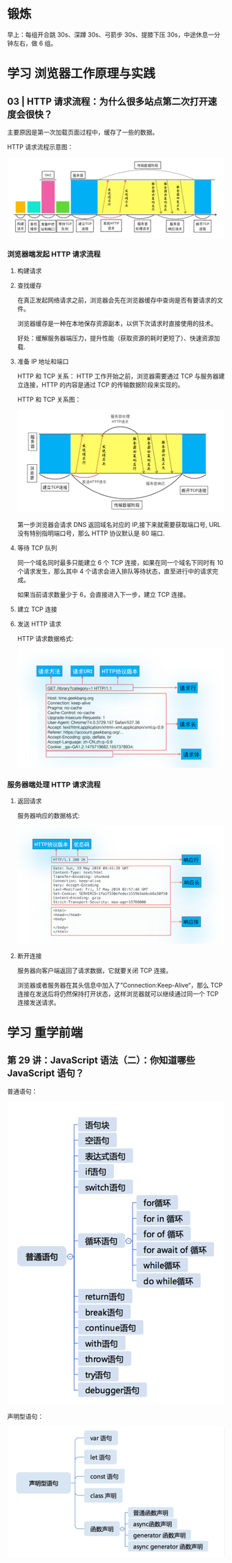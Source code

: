 # 锻炼

早上：每组开合跳 30s、深蹲 30s、弓箭步 30s、提膝下压 30s，中途休息一分钟左右，做 6 组。

# 学习 浏览器工作原理与实践

## 03 | HTTP 请求流程：为什么很多站点第二次打开速度会很快？

主要原因是第一次加载页面过程中，缓存了一些的数据。

HTTP 请求流程示意图：

![avatar](../image/httpshiyi.png)

### 浏览器端发起 HTTP 请求流程

1. 构建请求

2. 查找缓存

   在真正发起网络请求之前，浏览器会先在浏览器缓存中查询是否有要请求的文件。

   浏览器缓存是一种在本地保存资源副本，以供下次请求时直接使用的技术。

   好处：缓解服务器端压力，提升性能（获取资源的耗时更短了）、快速资源加载.

3. 准备 IP 地址和端口

   HTTP 和 TCP 关系： HTTP 工作开始之前，浏览器需要通过 TCP 与服务器建立连接，HTTP 的内容是通过 TCP 的传输数据阶段来实现的。

   HTTP 和 TCP 关系图：

   ![avatar](../image/tcp&http.png)

   第一步浏览器会请求 DNS 返回域名对应的 IP,接下来就需要获取端口号, URL 没有特别指明端口号，那么 HTTP 协议默认是 80 端口.

4. 等待 TCP 队列

   同一个域名同时最多只能建立 6 个 TCP 连接，如果在同一个域名下同时有 10 个请求发生，那么其中 4 个请求会进入排队等待状态，直至进行中的请求完成。

   如果当前请求数量少于 6，会直接进入下一步，建立 TCP 连接。

5. 建立 TCP 连接

6. 发送 HTTP 请求

   HTTP 请求数据格式:

   ![avatar](../image/httpgeshi.png)

### 服务器端处理 HTTP 请求流程

1.  返回请求

    服务器响应的数据格式:

    ![avatar](../image/fuwuqixiangying.png)

2.  断开连接

    服务器向客户端返回了请求数据，它就要关闭 TCP 连接。

    浏览器或者服务器在其头信息中加入了”Connection:Keep-Alive“，那么 TCP 连接在发送后将仍然保持打开状态，这样浏览器就可以继续通过同一个 TCP 连接发送请求。

# 学习 重学前端

## 第 29 讲：JavaScript 语法（二）：你知道哪些 JavaScript 语句？

普通语句：

![avatar](../image/putongyuju.png)

声明型语句：

![avatar](../image/shengmingyuju.jpg)
